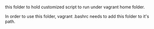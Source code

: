 this folder to hold customized script to run under vagrant home folder.



In order to use this folder, vagrant .bashrc needs to add this folder to it's path.